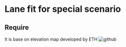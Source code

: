 # Lane fit for special scenario

## Require

It is base on elevation map developed by ETH ![github](https://github.com/leggedrobotics/elevation_mapping_cupy)
